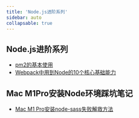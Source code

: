 ```yaml
---
title: 'Node.js进阶系列'
sidebar: auto
collapsable: true
---
```


## Node.js进阶系列
+ [pm2的基本使用](./node/pm2.md)
+ [Webpack中用到Node的10个核心基础能力](./node/webpack-node.md)

## Mac M1Pro安装Node环境踩坑笔记
+ [Mac M1 Pro安装node-sass失败解救方法](./node/m1-pro-node-sass.md)

